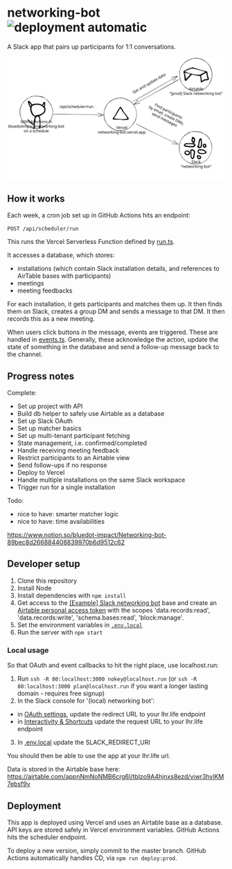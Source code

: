 # networking-bot ![deployment automatic](https://img.shields.io/badge/deployment-automatic-success)

A Slack app that pairs up participants for 1:1 conversations.

![Architecture diagram](./architecture.svg)

## How it works

Each week, a cron job set up in GitHub Actions hits an endpoint:

```
POST /api/scheduler/run
```

This runs the Vercel Serverless Function defined by [run.ts](./src/pages/api/scheduler/run.ts).

It accesses a database, which stores:
- installations (which contain Slack installation details, and references to AirTable bases with participants)
- meetings
- meeting feedbacks

For each installation, it gets participants and matches them up. It then finds them on Slack, creates a group DM and sends a message to that DM. It then records this as a new meeting.

When users click buttons in the message, events are triggered. These are handled in [events.ts](./src/pages/api/slack/events.ts). Generally, these acknowledge the action, update the state of something in the database and send a follow-up message back to the channel.

## Progress notes

Complete:
- Set up project with API
- Build db helper to safely use Airtable as a database
- Set up Slack OAuth
- Set up matcher basics
- Set up multi-tenant participant fetching
- State management, i.e. confirmed/completed
- Handle receiving meeting feedback
- Restrict participants to an Airtable view
- Send follow-ups if no response
- Deploy to Vercel
- Handle multiple installations on the same Slack workspace
- Trigger run for a single installation

Todo:
- nice to have: smarter matcher logic
- nice to have: time availabilities

https://www.notion.so/bluedot-impact/Networking-bot-89bec8d266884408839970b6d9512c62

## Developer setup

1. Clone this repository
2. Install Node
3. Install dependencies with `npm install`
4. Get access to the [[Example] Slack networking bot](https://airtable.com/appnNmNoNMB6crg6I/tblS8xNuLljBS5Lml/viwx3r0P8Be3s78rh?blocks=hide) base and create an [Airtable personal access token](https://support.airtable.com/docs/creating-and-using-api-keys-and-access-tokens) with the scopes 'data.records:read', 'data.records:write', 'schema.bases:read', 'block:manage'.
5. Set the environment variables in [`.env.local`](./.env.local)
6. Run the server with `npm start`

### Local usage

So that OAuth and event callbacks to hit the right place, use localhost.run:

1. Run `ssh -R 80:localhost:3000 nokey@localhost.run` (or `ssh -R 80:localhost:3000 plan@localhost.run` if you want a longer lasting domain - requires free signup)
2. In the Slack console for '(local) networking bot':
  - in [OAuth settings](https://api.slack.com/apps/A04PEDW8K3R/oauth), update the redirect URL to your lhr.life endpoint
  - in [Interactivity & Shortcuts](https://api.slack.com/apps/A04PEDW8K3R/interactive-messages) update the request URL to your lhr.life endpoint
3. In [.env.local](./.env.local) update the SLACK_REDIRECT_URI

You should then be able to use the app at your lhr.life url.

Data is stored in the Airtable base here: https://airtable.com/appnNmNoNMB6crg6I/tblzo9A4hjnxs8ezd/viwr3hvlKM7ebsf9v

## Deployment

This app is deployed using Vercel and uses an Airtable base as a database. API keys are stored safely in Vercel environment variables. GitHub Actions hits the scheduler endpoint.

To deploy a new version, simply commit to the master branch. GitHub Actions automatically handles CD, via `npm run deploy:prod`.
